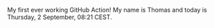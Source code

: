 My first ever working GitHub Action!
My name is Thomas and today is Thursday, 2 September, 08:21 CEST. 
